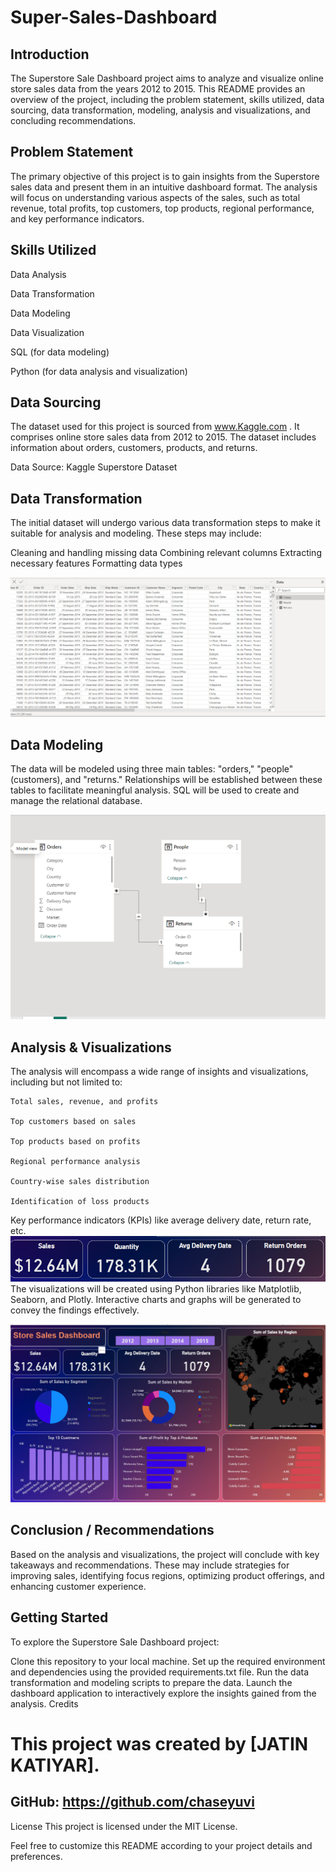 # Super-Sales-Dashboard
## Introduction
The Superstore Sale Dashboard project aims to analyze and visualize online store sales data from the years 2012 to 2015. This README provides an overview of the project, including the problem statement, skills utilized, data sourcing, data transformation, modeling, analysis and visualizations, and concluding recommendations.

## Problem Statement
The primary objective of this project is to gain insights from the Superstore sales data and present them in an intuitive dashboard format. The analysis will focus on understanding various aspects of the sales, such as total revenue, total profits, top customers, top products, regional performance, and key performance indicators.

## Skills Utilized
Data Analysis

Data Transformation

Data Modeling

Data Visualization

SQL (for data modeling)

Python (for data analysis and visualization)
## Data Sourcing
The dataset used for this project is sourced from www.Kaggle.com . It comprises online store sales data from 2012 to 2015. The dataset includes information about orders, customers, products, and returns.

Data Source: Kaggle Superstore Dataset

## Data Transformation
The initial dataset will undergo various data transformation steps to make it suitable for analysis and modeling. These steps may include:

Cleaning and handling missing data
Combining relevant columns
Extracting necessary features
Formatting data types

![](TB.png)
## Data Modeling
The data will be modeled using three main tables: "orders," "people" (customers), and "returns." Relationships will be established between these tables to facilitate meaningful analysis. SQL will be used to create and manage the relational database.

![](DM.png)

## Analysis & Visualizations
The analysis will encompass a wide range of insights and visualizations, including but not limited to:

    Total sales, revenue, and profits

    Top customers based on sales

    Top products based on profits

    Regional performance analysis

    Country-wise sales distribution

    Identification of loss products

Key performance indicators (KPIs) like average delivery date, return rate, etc.
![](KPI.png)
The visualizations will be created using Python libraries like Matplotlib, Seaborn, and Plotly. Interactive charts and graphs will be generated to convey the findings effectively.

![](FSS.png)
## Conclusion / Recommendations
Based on the analysis and visualizations, the project will conclude with key takeaways and recommendations. These may include strategies for improving sales, identifying focus regions, optimizing product offerings, and enhancing customer experience.

## Getting Started
To explore the Superstore Sale Dashboard project:

Clone this repository to your local machine.
Set up the required environment and dependencies using the provided requirements.txt file.
Run the data transformation and modeling scripts to prepare the data.
Launch the dashboard application to interactively explore the insights gained from the analysis.
Credits
# This project was created by [JATIN KATIYAR].

## GitHub: https://github.com/chaseyuvi

License
This project is licensed under the MIT License.

Feel free to customize this README according to your project details and preferences.




